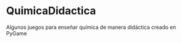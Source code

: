 QuimicaDidactica
================

Algunos juegos para enseñar química de manera didáctica creado en PyGame